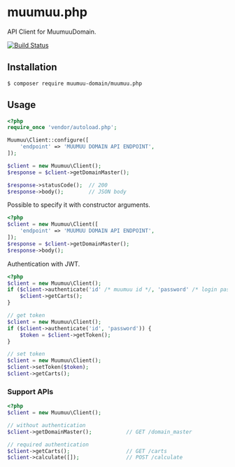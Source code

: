 # muumuu.php

API Client for MuumuuDomain.

[![Build Status](https://travis-ci.org/pepabo/muumuu.php.svg?branch=master)](https://travis-ci.org/pepabo/muumuu.php)

## Installation

```console
$ composer require muumuu-domain/muumuu.php
```

## Usage

```php
<?php
require_once 'vendor/autoload.php';

Muumuu\Client::configure([
    'endpoint' => 'MUUMUU DOMAIN API ENDPOINT',
]);

$client = new Muumuu\Client();
$response = $client->getDomainMaster();

$response->statusCode();  // 200
$response->body();        // JSON body
```

Possible to specify it with constructor arguments.

```php
<?php
$client = new Muumuu\Client([
    'endpoint' => 'MUUMUU DOMAIN API ENDPOINT',
]);
$response = $client->getDomainMaster();
$response->body();
```

Authentication with JWT.

```php
<?php
$client = new Muumuu\Client();
if ($client->authenticate('id' /* muumuu id */, 'password' /* login password */)) {
    $client->getCarts();
}

// get token
$client = new Muumuu\Client();
if ($client->authenticate('id', 'password')) {
    $token = $client->getToken();
}

// set token
$client = new Muumuu\Client();
$client->setToken($token);
$client->getCarts();
```

### Support APIs

```php
<?php
$client = new Muumuu\Client();

// without authentication
$client->getDomainMaster();           // GET /domain_master

// required authentication
$client->getCarts();                  // GET /carts
$client->calculate([]);               // POST /calculate
```
